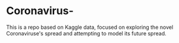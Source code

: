 # Coronavirus-
This is a repo based on Kaggle data, focused on exploring the novel Coronaviruse's spread and attempting to model its future spread.
